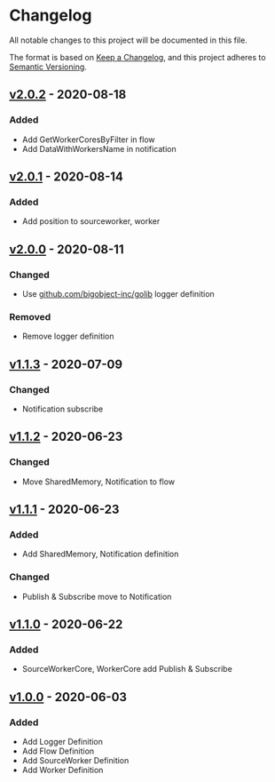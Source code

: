 # Changelog

All notable changes to this project will be documented in this file.

The format is based on [Keep a Changelog](https://keepachangelog.com/en/1.0.0/),
and this project adheres to [Semantic Versioning](https://semver.org/spec/v2.0.0.html).

## [v2.0.2] - 2020-08-18

### Added

- Add GetWorkerCoresByFilter in flow
- Add DataWithWorkersName in notification

## [v2.0.1] - 2020-08-14

### Added

- Add position to sourceworker, worker

## [v2.0.0] - 2020-08-11

### Changed

- Use [github.com/bigobject-inc/golib](https://github.com/bigobject-inc/golib) logger definition

### Removed

- Remove logger definition

## [v1.1.3] - 2020-07-09

### Changed

- Notification subscribe

## [v1.1.2] - 2020-06-23

### Changed

- Move SharedMemory, Notification to flow

## [v1.1.1] - 2020-06-23

### Added

- Add SharedMemory, Notification definition

### Changed

- Publish & Subscribe move to Notification

## [v1.1.0] - 2020-06-22

### Added

- SourceWorkerCore, WorkerCore add Publish & Subscribe

## [v1.0.0] - 2020-06-03

### Added

- Add Logger Definition
- Add Flow Definition
- Add SourceWorker Definition
- Add Worker Definition

[v2.0.2]: https://github.com/bigobject-inc/going-definition/archive/v2.0.2.zip
[v2.0.1]: https://github.com/bigobject-inc/going-definition/archive/v2.0.1.zip
[v2.0.0]: https://github.com/bigobject-inc/going-definition/archive/v2.0.0.zip
[v1.1.3]: https://github.com/bigobject-inc/going-definition/archive/v1.1.3.zip
[v1.1.2]: https://github.com/bigobject-inc/going-definition/archive/v1.1.2.zip
[v1.1.1]: https://github.com/bigobject-inc/going-definition/archive/v1.1.1.zip
[v1.1.0]: https://github.com/bigobject-inc/going-definition/archive/v1.1.0.zip
[v1.0.0]: https://github.com/bigobject-inc/going-definition/archive/v1.0.0.zip
